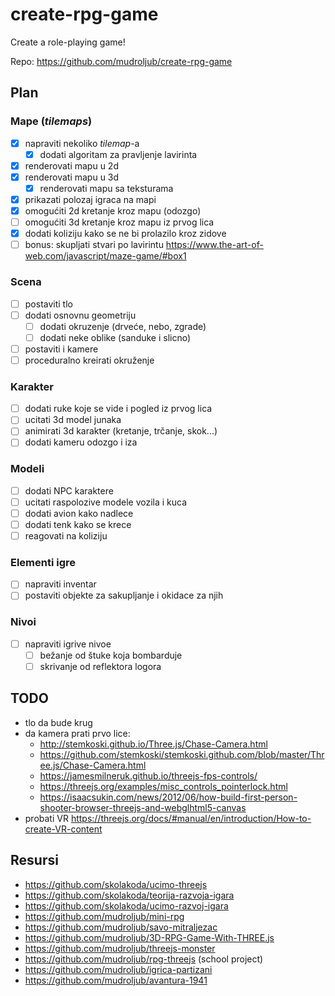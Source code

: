 # create-rpg-game

Create a role-playing game!

Repo: https://github.com/mudroljub/create-rpg-game

## Plan

### Mape (*tilemaps*)

- [x] napraviti nekoliko *tilemap*-a
  - [x] dodati algoritam za pravljenje lavirinta
- [x] renderovati mapu u 2d
- [x] renderovati mapu u 3d
  - [x] renderovati mapu sa teksturama
- [x] prikazati polozaj igraca na mapi
- [x] omogućiti 2d kretanje kroz mapu (odozgo)
- [ ] omogućiti 3d kretanje kroz mapu iz prvog lica
- [x] dodati koliziju kako se ne bi prolazilo kroz zidove
- [ ] bonus: skupljati stvari po lavirintu https://www.the-art-of-web.com/javascript/maze-game/#box1

### Scena

- [ ] postaviti tlo
- [ ] dodati osnovnu geometriju
  - [ ] dodati okruzenje (drveće, nebo, zgrade)
  - [ ] dodati neke oblike (sanduke i slicno)
- [ ] postaviti i kamere
- [ ] proceduralno kreirati okruženje

### Karakter

- [ ] dodati ruke koje se vide i pogled iz prvog lica
- [ ] ucitati 3d model junaka
- [ ] animirati 3d karakter (kretanje, trčanje, skok...)
- [ ] dodati kameru odozgo i iza

### Modeli

- [ ] dodati NPC karaktere
- [ ] ucitati raspolozive modele vozila i kuca
- [ ] dodati avion kako nadlece
- [ ] dodati tenk kako se krece
- [ ] reagovati na koliziju

### Elementi igre

- [ ] napraviti inventar
- [ ] postaviti objekte za sakupljanje i okidace za njih

### Nivoi

- [ ] napraviti igrive nivoe
  - [ ] bežanje od štuke koja bombarduje
  - [ ] skrivanje od reflektora logora

## TODO

- tlo da bude krug
- da kamera prati prvo lice:
  - http://stemkoski.github.io/Three.js/Chase-Camera.html
  - https://github.com/stemkoski/stemkoski.github.com/blob/master/Three.js/Chase-Camera.html
  - https://jamesmilneruk.github.io/threejs-fps-controls/
  - https://threejs.org/examples/misc_controls_pointerlock.html
  - https://isaacsukin.com/news/2012/06/how-build-first-person-shooter-browser-threejs-and-webglhtml5-canvas
- probati VR https://threejs.org/docs/#manual/en/introduction/How-to-create-VR-content

## Resursi

- https://github.com/skolakoda/ucimo-threejs
- https://github.com/skolakoda/teorija-razvoja-igara
- https://github.com/skolakoda/ucimo-razvoj-igara
- https://github.com/mudroljub/mini-rpg
- https://github.com/mudroljub/savo-mitraljezac
- https://github.com/mudroljub/3D-RPG-Game-With-THREE.js
- https://github.com/mudroljub/threejs-monster
- https://github.com/mudroljub/rpg-threejs (school project)
- https://github.com/mudroljub/igrica-partizani
- https://github.com/mudroljub/avantura-1941
